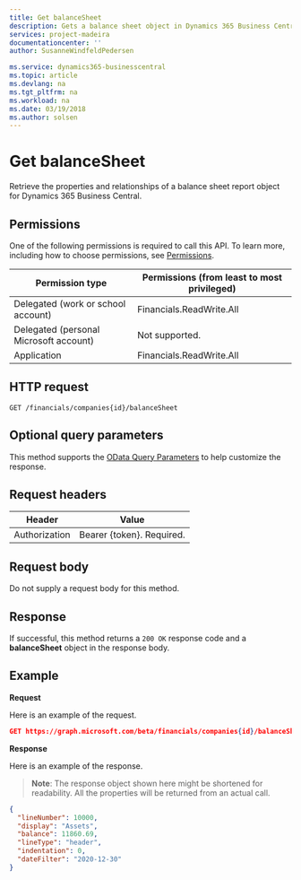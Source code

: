 ```yaml
---
title: Get balanceSheet 
description: Gets a balance sheet object in Dynamics 365 Business Central.
services: project-madeira
documentationcenter: ''
author: SusanneWindfeldPedersen

ms.service: dynamics365-businesscentral
ms.topic: article
ms.devlang: na
ms.tgt_pltfrm: na
ms.workload: na
ms.date: 03/19/2018
ms.author: solsen
---
```


# Get balanceSheet
Retrieve the properties and relationships of a balance sheet report object for Dynamics 365 Business Central.

## Permissions
One of the following permissions is required to call this API. To learn more, including how to choose permissions, see [Permissions](../concepts/permissions_reference.md).

|Permission type|Permissions (from least to most privileged)|
|---------------|-------------------------------------|
|Delegated (work or school account)|Financials.ReadWrite.All|
Delegated (personal Microsoft account)|	Not supported.|
Application|Financials.ReadWrite.All|

## HTTP request
```
GET /financials/companies{id}/balanceSheet
```

## Optional query parameters
This method supports the [OData Query Parameters](../../../concepts/query_parameters.md) to help customize the response.

## Request headers
|Header|Value|
|------|-----|
|Authorization  |Bearer {token}. Required. |

## Request body
Do not supply a request body for this method.

## Response
If successful, this method returns a `200 OK` response code and a **balanceSheet** object in the response body.

## Example

**Request**

Here is an example of the request.
```json
GET https://graph.microsoft.com/beta/financials/companies{id}/balanceSheet?$orderby=lineNumber&$filter=dateFilter eq 2020-12-30
```

**Response**

Here is an example of the response. 

> **Note**: The response object shown here might be shortened for readability. All the properties will be returned from an actual call.

```json
{
  "lineNumber": 10000,
  "display": "Assets",
  "balance": 11860.69,
  "lineType": "header",
  "indentation": 0,
  "dateFilter": "2020-12-30"
}
```
